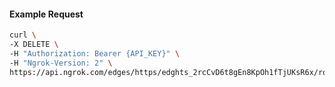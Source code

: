 <!-- Code generated for API Clients. DO NOT EDIT. -->

#### Example Request

```bash
curl \
-X DELETE \
-H "Authorization: Bearer {API_KEY}" \
-H "Ngrok-Version: 2" \
https://api.ngrok.com/edges/https/edghts_2rcCvD6t8gEn8KpOh1fTjUKsR6x/routes/edghtsrt_2rcCvCLDo9AvOMfaVFmsnkNELvN
```
